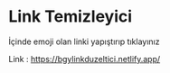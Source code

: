 # Link Temizleyici

İçinde emoji olan linki yapıştırıp tıklayınız

Link : https://bgylinkduzeltici.netlify.app/